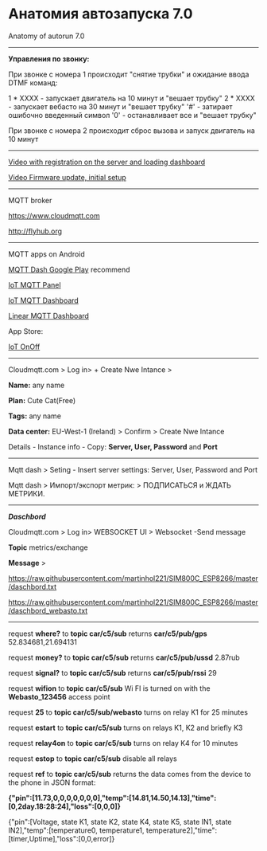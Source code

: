 # Анатомия автозапуска 7.0
Anatomy of autorun 7.0

**************
**Управления по звонку:**

При звонке с номера 1 происходит "снятие трубки" и ожидание ввода DTMF команд:

1 * XXXX - запускает двигатель на 10 минут и "вешает трубку"
2 * XXXX - запускает вебасто   на 30 минут и "вешает трубку"
'#' - затирает ошибочно введенный символ
'0' - останавливает все и "вешает трубку"

При звонке с номера 2 происходит сброс вызова и запуск двигатель на 10 минут

***********



[Video with registration on the server and loading dashboard](https://www.youtube.com/watch?v=xgZZ417HFFQ)

[Video Firmware update, initial setup](https://youtu.be/zThLl6C_PjE)

****

MQTT broker

https://www.cloudmqtt.com

http://flyhub.org

******

MQTT apps on Android

[MQTT Dash Google Play](https://play.google.com/store/apps/details?id=net.routix.mqttdash&hl=ru) recommend

[IoT MQTT Panel](https://play.google.com/store/apps/details?id=snr.lab.iotmqttpanel.prod)

[IoT MQTT Dashboard](https://play.google.com/store/apps/details?id=com.thn.iotmqttdashboard)

[Linear MQTT Dashboard](https://play.google.com/store/apps/details?id=com.ravendmaster.linearmqttdashboard)

App Store: 

[IoT OnOff](https://itunes.apple.com/be/app/iot-onoff/id1267226555?mt=8)

***
Cloudmqtt.com > Log in> + Create Nwe Intance > 

**Name:** any name

**Plan:** Cute Cat(Free)

**Tags:** any name

**Data center:** EU-West-1 (Ireland) > Confirm > Create Nwe Intance

Details - Instance info - Copy: **Server, User, Password** and **Port**

********

Mqtt dash > Seting - Insert server settings: Server, User, Password and Port

Mqtt dash > Импорт/экспорт метрик: > ПОДПИСАТЬСЯ и ЖДАТЬ МЕТРИКИ.

*****

***Daschbord*** 

Cloudmqtt.com > Log in> WEBSOCKET UI > Websocket -Send message 

**Topic** metrics/exchange

**Message** >  

https://raw.githubusercontent.com/martinhol221/SIM800C_ESP8266/master/daschbord.txt

https://raw.githubusercontent.com/martinhol221/SIM800C_ESP8266/master/daschbord_webasto.txt

*****

request **where?** to **topic car/c5/sub**	 returns  **car/c5/pub/gps**	52.834681,21.694131

request **money?** to **topic car/c5/sub**	 returns  **car/c5/pub/ussd** 2.87rub

request **signal?** to **topic car/c5/sub**	  returns **car/c5/pub/rssi**	29

request **wifion** to **topic car/c5/sub**	  Wi FI is turned on with the **Webasto_123456** access point

request **25** to **topic car/c5/sub/webasto**	  turns on relay K1 for 25 minutes

request **estart** to **topic car/c5/sub**	      turns on relays K1, K2 and briefly K3

request **relay4on** to **topic car/c5/sub**	    turns on relay K4 for 10 minutes

request **estop** to **topic car/c5/sub**	         disable all relays

request **ref** to **topic car/c5/sub**	      returns the data comes from the device to the phone in JSON format:

**{"pin":[11.73,0,0,0,0,0,0,0],"temp":[14.81,14.50,14.13],"time":[0,2day.18:28:24],"loss":[0,0,0]}**

{"pin":[Voltage, state K1, state K2, state K4, state K5, state IN1, state IN2],"temp":[temperature0, temperature1, temperature2],"time":[timer,Uptime],"loss":[0,0,error]}




